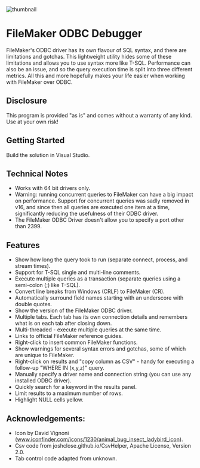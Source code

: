 <div>
  <img alt="thumbnail" src="https://crazytim.github.io/fm-odbc-debugger/repo-thumbnail.png"/>
  <br>
</div>

# FileMaker ODBC Debugger

FileMaker's ODBC driver has its own flavour of SQL syntax, and there are limitations and gotchas. This lightweight utility hides some of these limitations and allows you to use syntax more like T-SQL. Performance can also be an issue, and so the query execution time is split into three different metrics. All this and more hopefully makes your life easier when working with FileMaker over ODBC.

## Disclosure

This program is provided "as is" and comes without a warranty of any kind. Use at your own risk!

## Getting Started

Build the solution in Visual Studio.

## Technical Notes

- Works with 64 bit drivers only.
- Warning: running concurrent queries to FileMaker can have a big impact on performance. Support for concurrent queries was sadly removed in v16, and since then all queries are executed one item at a time, significantly reducing the usefulness of their ODBC driver.
- The FileMaker ODBC Driver doesn't allow you to specify a port other than 2399.

## Features

- Show how long the query took to run (separate connect, process, and stream times).
- Support for T-SQL single and multi-line comments.
- Execute multiple queries as a transaction (separate queries using a semi-colon (;) like T-SQL).
- Convert line breaks from Windows (CRLF) to FileMaker (CR).
- Automatically surround field names starting with an underscore with double quotes.
- Show the version of the FileMaker ODBC driver.
- Multiple tabs. Each tab has its own connection details and remembers what is on each tab after closing down.
- Multi-threaded - execute multiple queries at the same time.
- Links to official FileMaker reference guides.
- Right-click to insert common FileMaker functions.
- Show warnings for several syntax errors and gotchas, some of which are unique to FileMaker.
- Right-click on results and "copy column as CSV" - handy for executing a follow-up "WHERE IN (x,y,z)" query.
- Manually specify a driver name and connection string (you can use any installed ODBC driver).
- Quickly search for a keyword in the results panel.
- Limit results to a maximum number of rows.
- Highlight NULL cells yellow.

## Acknowledgements:
- Icon by David Vignoni (www.iconfinder.com/icons/1230/animal_bug_insect_ladybird_icon).
- Csv code from joshclose.github.io/CsvHelper, Apache License, Version 2.0.
- Tab control code adapted from unknown.
